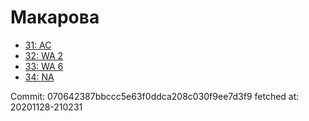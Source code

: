 # Макарова
- [31: AC](31.md)
- [32: WA 2](32.md)
- [33: WA 6](33.md)
- [34: NA](34.md)

Commit: 070642387bbccc5e63f0ddca208c030f9ee7d3f9
 fetched at: 20201128-210231
